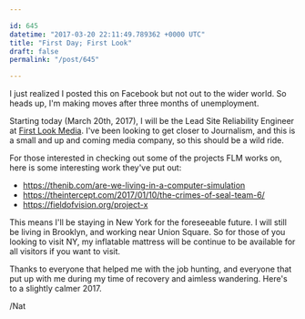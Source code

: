 ```yaml
---

id: 645
datetime: "2017-03-20 22:11:49.789362 +0000 UTC"
title: "First Day; First Look"
draft: false
permalink: "/post/645"

---
```


I just realized I posted this on Facebook but not out to the wider world. So heads up, I'm making moves after three months of unemployment.

Starting today (March 20th, 2017), I will be the Lead Site Reliability Engineer at [First Look Media](https://www.firstlook.media/). I've been looking to get closer to Journalism, and this is a small and up and coming media company, so this should be a wild ride.

For those interested in checking out some of the projects FLM works on, here is some interesting work they've put out:

 - https://thenib.com/are-we-living-in-a-computer-simulation
 - https://theintercept.com/2017/01/10/the-crimes-of-seal-team-6/
 - https://fieldofvision.org/project-x

This means I'll be staying in New York for the foreseeable future. I will still be living in Brooklyn, and working near Union Square. So for those of you looking to visit NY, my inflatable mattress will be continue to be available for all visitors if you want to visit.

Thanks to everyone that helped me with the job hunting, and everyone that put up with me during my time of recovery and aimless wandering. Here's to a slightly calmer 2017.

/Nat
